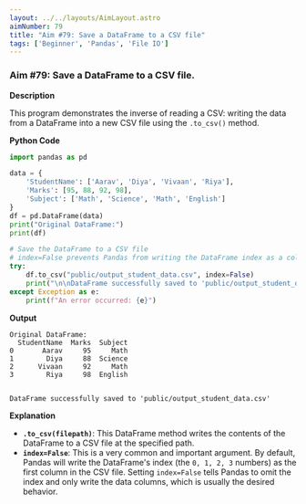 ```yaml
---
layout: ../../layouts/AimLayout.astro
aimNumber: 79
title: "Aim #79: Save a DataFrame to a CSV file"
tags: ['Beginner', 'Pandas', 'File IO']
---
```


### Aim #79: Save a DataFrame to a CSV file.

**Description**

This program demonstrates the inverse of reading a CSV: writing the data from a DataFrame into a new CSV file using the `.to_csv()` method.

**Python Code**

```python
import pandas as pd

data = {
    'StudentName': ['Aarav', 'Diya', 'Vivaan', 'Riya'],
    'Marks': [95, 88, 92, 98],
    'Subject': ['Math', 'Science', 'Math', 'English']
}
df = pd.DataFrame(data)
print("Original DataFrame:")
print(df)

# Save the DataFrame to a CSV file
# index=False prevents Pandas from writing the DataFrame index as a column
try:
    df.to_csv("public/output_student_data.csv", index=False)
    print("\n\nDataFrame successfully saved to 'public/output_student_data.csv'")
except Exception as e:
    print(f"An error occurred: {e}")
```

**Output**

```text
Original DataFrame:
  StudentName  Marks  Subject
0       Aarav     95     Math
1        Diya     88  Science
2      Vivaan     92     Math
3        Riya     98  English


DataFrame successfully saved to 'public/output_student_data.csv'
```

**Explanation**

- **`.to_csv(filepath)`**: This DataFrame method writes the contents of the DataFrame to a CSV file at the specified path.
- **`index=False`**: This is a very common and important argument. By default, Pandas will write the DataFrame's index (the `0, 1, 2, 3` numbers) as the first column in the CSV file. Setting `index=False` tells Pandas to omit the index and only write the data columns, which is usually the desired behavior.

